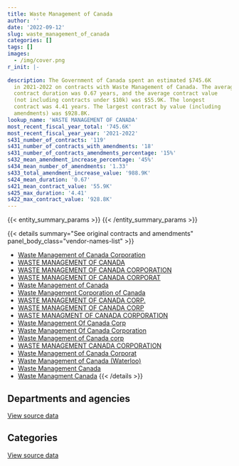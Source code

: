 ```yaml
---
title: Waste Management of Canada
author: ''
date: '2022-09-12'
slug: waste_management_of_canada
categories: []
tags: []
images:
  - /img/cover.png
r_init: |-
  
description: The Government of Canada spent an estimated $745.6K
  in 2021-2022 on contracts with Waste Management of Canada. The average
  contract duration was 0.67 years, and the average contract value
  (not including contracts under $10k) was $55.9K. The longest
  contract was 4.41 years. The largest contract by value (including
  amendments) was $928.8K.
lookup_name: 'WASTE MANAGEMENT OF CANADA'
most_recent_fiscal_year_total: '745.6K'
most_recent_fiscal_year_year: '2021-2022'
s431_number_of_contracts: '119'
s431_number_of_contracts_with_amendments: '18'
s431_number_of_contracts_amendments_percentage: '15%'
s432_mean_amendment_increase_percentage: '45%'
s434_mean_number_of_amendments: '1.33'
s433_total_amendment_increase_value: '988.9K'
s424_mean_duration: '0.67'
s421_mean_contract_value: '55.9K'
s425_max_duration: '4.41'
s422_max_contract_value: '928.8K'
---
```


<script src="/rmarkdown-libs/htmlwidgets/htmlwidgets.js"></script>
<link href="/rmarkdown-libs/datatables-css/datatables-crosstalk.css" rel="stylesheet" />
<script src="/rmarkdown-libs/datatables-binding/datatables.js"></script>
<script src="/rmarkdown-libs/jquery/jquery-3.6.0.min.js"></script>
<link href="/rmarkdown-libs/dt-core-bootstrap/css/dataTables.bootstrap.min.css" rel="stylesheet" />
<link href="/rmarkdown-libs/dt-core-bootstrap/css/dataTables.bootstrap.extra.css" rel="stylesheet" />
<script src="/rmarkdown-libs/dt-core-bootstrap/js/jquery.dataTables.min.js"></script>
<script src="/rmarkdown-libs/dt-core-bootstrap/js/dataTables.bootstrap.min.js"></script>
<link href="/rmarkdown-libs/crosstalk/css/crosstalk.min.css" rel="stylesheet" />
<script src="/rmarkdown-libs/crosstalk/js/crosstalk.min.js"></script>
<script src="/rmarkdown-libs/htmlwidgets/htmlwidgets.js"></script>
<link href="/rmarkdown-libs/datatables-css/datatables-crosstalk.css" rel="stylesheet" />
<script src="/rmarkdown-libs/datatables-binding/datatables.js"></script>
<script src="/rmarkdown-libs/jquery/jquery-3.6.0.min.js"></script>
<link href="/rmarkdown-libs/dt-core-bootstrap/css/dataTables.bootstrap.min.css" rel="stylesheet" />
<link href="/rmarkdown-libs/dt-core-bootstrap/css/dataTables.bootstrap.extra.css" rel="stylesheet" />
<script src="/rmarkdown-libs/dt-core-bootstrap/js/jquery.dataTables.min.js"></script>
<script src="/rmarkdown-libs/dt-core-bootstrap/js/dataTables.bootstrap.min.js"></script>
<link href="/rmarkdown-libs/crosstalk/css/crosstalk.min.css" rel="stylesheet" />
<script src="/rmarkdown-libs/crosstalk/js/crosstalk.min.js"></script>

{{< entity_summary_params >}}
{{< /entity_summary_params >}}

{{< details summary="See original contracts and amendments" panel_body_class="vendor-names-list" >}}
- [Waste Management of Canada Corporation](https://search.open.canada.ca/en/ct/?sort=contract_value_f%20desc&page=1&search_text=%22Waste%20Management%20of%20Canada%20Corporation%22)
- [WASTE MANAGEMENT OF CANADA](https://search.open.canada.ca/en/ct/?sort=contract_value_f%20desc&page=1&search_text=%22WASTE%20MANAGEMENT%20OF%20CANADA%22)
- [WASTE MANAGEMENT OF CANADA CORPORATION](https://search.open.canada.ca/en/ct/?sort=contract_value_f%20desc&page=1&search_text=%22WASTE%20MANAGEMENT%20OF%20CANADA%20CORPORATION%22)
- [WASTE MANAGEMENT OF CANADA CORPORAT](https://search.open.canada.ca/en/ct/?sort=contract_value_f%20desc&page=1&search_text=%22WASTE%20MANAGEMENT%20OF%20CANADA%20CORPORAT%22)
- [Waste Management of Canada](https://search.open.canada.ca/en/ct/?sort=contract_value_f%20desc&page=1&search_text=%22Waste%20Management%20of%20Canada%22)
- [Waste Management Corporation of Canada](https://search.open.canada.ca/en/ct/?sort=contract_value_f%20desc&page=1&search_text=%22Waste%20Management%20Corporation%20of%20Canada%22)
- [WASTE MANAGEMENT OF CANADA CORP.](https://search.open.canada.ca/en/ct/?sort=contract_value_f%20desc&page=1&search_text=%22WASTE%20MANAGEMENT%20OF%20CANADA%20CORP.%22)
- [WASTE MANAGEMENT OF CANADA CORP](https://search.open.canada.ca/en/ct/?sort=contract_value_f%20desc&page=1&search_text=%22WASTE%20MANAGEMENT%20OF%20CANADA%20CORP%22)
- [WASTE MANAGMENT OF CANADA CORPORATION](https://search.open.canada.ca/en/ct/?sort=contract_value_f%20desc&page=1&search_text=%22WASTE%20MANAGMENT%20OF%20CANADA%20CORPORATION%22)
- [Waste Management Of Canada Corp](https://search.open.canada.ca/en/ct/?sort=contract_value_f%20desc&page=1&search_text=%22Waste%20Management%20Of%20Canada%20Corp%22)
- [Waste Management Of Canada Corporation](https://search.open.canada.ca/en/ct/?sort=contract_value_f%20desc&page=1&search_text=%22Waste%20Management%20Of%20Canada%20Corporation%22)
- [Waste Management of Canada corp](https://search.open.canada.ca/en/ct/?sort=contract_value_f%20desc&page=1&search_text=%22Waste%20Management%20of%20Canada%20corp%22)
- [WASTE MANAGEMENT CANADA CORPORATION](https://search.open.canada.ca/en/ct/?sort=contract_value_f%20desc&page=1&search_text=%22WASTE%20MANAGEMENT%20CANADA%20CORPORATION%22)
- [Waste Management of Canada Corporat](https://search.open.canada.ca/en/ct/?sort=contract_value_f%20desc&page=1&search_text=%22Waste%20Management%20of%20Canada%20Corporat%22)
- [Waste Management of Canada (Waterloo)](https://search.open.canada.ca/en/ct/?sort=contract_value_f%20desc&page=1&search_text=%22Waste%20Management%20of%20Canada%20%28Waterloo%29%22)
- [Waste Management Canada](https://search.open.canada.ca/en/ct/?sort=contract_value_f%20desc&page=1&search_text=%22Waste%20Management%20Canada%22)
- [Waste Managment Canada](https://search.open.canada.ca/en/ct/?sort=contract_value_f%20desc&page=1&search_text=%22Waste%20Managment%20Canada%22)
{{< /details >}}

## Departments and agencies

<div id="htmlwidget-1" style="width:100%;height:auto;" class="datatables html-widget"></div>
<script type="application/json" data-for="htmlwidget-1">{"x":{"style":"bootstrap","filter":"none","vertical":false,"data":[["<a href=\"/departments/aafc-aac/\">Agriculture and Agri-Food Canada<\/a>","<a href=\"/departments/csa-asc/\">Canadian Space Agency<\/a>","<a href=\"/departments/csc-scc/\">Correctional Service of Canada<\/a>","<a href=\"/departments/dnd-mdn/\">National Defence<\/a>","<a href=\"/departments/ec/\">Environment and Climate Change Canada<\/a>","<a href=\"/departments/ic/\">Innovation, Science and Economic Development Canada<\/a>","<a href=\"/departments/nrcan-rncan/\">Natural Resources Canada<\/a>","<a href=\"/departments/pc/\">Parks Canada<\/a>","<a href=\"/departments/pwgsc-tpsgc/\">Public Services and Procurement Canada<\/a>","<a href=\"/departments/rcmp-grc/\">Royal Canadian Mounted Police<\/a>"],[4319.67,null,81912.81,659778.51,29927.53,null,null,6813.02,217932.72,115901.43],[10470.2,null,71566.29,518258.88,29472.88,42050.58,3851.03,8768.87,237391,87323],[15124.09,1240.24,79557.92,870093.31,31835.04,15453.82,11245.02,6426.3,236742.39,null],[6496.85,10059.76,132755.44,289051.86,30705.04,30560.83,7517.22,1758.88,236742.39,null]],"container":"<table class=\"table table-striped table-hover row-border order-column display\">\n  <thead>\n    <tr>\n      <th>Department<\/th>\n      <th>2018-2019<\/th>\n      <th>2019-2020<\/th>\n      <th>2020-2021<\/th>\n      <th>2021-2022<\/th>\n    <\/tr>\n  <\/thead>\n<\/table>","options":{"order":[[4,"desc"]],"pageLength":10,"autoWidth":true,"columnDefs":[{"targets":1,"render":"function(data, type, row, meta) {\n    return type !== 'display' ? data : DTWidget.formatCurrency(data, \"$\", 2, 3, \",\", \".\", true, null);\n  }"},{"targets":2,"render":"function(data, type, row, meta) {\n    return type !== 'display' ? data : DTWidget.formatCurrency(data, \"$\", 2, 3, \",\", \".\", true, null);\n  }"},{"targets":3,"render":"function(data, type, row, meta) {\n    return type !== 'display' ? data : DTWidget.formatCurrency(data, \"$\", 2, 3, \",\", \".\", true, null);\n  }"},{"targets":4,"render":"function(data, type, row, meta) {\n    return type !== 'display' ? data : DTWidget.formatCurrency(data, \"$\", 2, 3, \",\", \".\", true, null);\n  }"},{"width":"16%","targets":[1,2,3,4]},{"className":"dt-right","targets":[1,2,3,4]}],"orderClasses":false}},"evals":["options.columnDefs.0.render","options.columnDefs.1.render","options.columnDefs.2.render","options.columnDefs.3.render"],"jsHooks":[]}</script>
<p class="text-right">
<a href="https://github.com/GoC-Spending/contracts-data/tree/main/data/out/vendors/waste_management_of_canada/summary_by_fiscal_year_by_department.csv" class="source-data-link btn btn-link">View source data</a>
</p>

## Categories

<div id="htmlwidget-2" style="width:100%;height:auto;" class="datatables html-widget"></div>
<script type="application/json" data-for="htmlwidget-2">{"x":{"style":"bootstrap","filter":"none","vertical":false,"data":[["<a href=\"/categories/facilities_and_construction/\">Facilities and construction<\/a>","<a href=\"/categories/office_management/\">Office management<\/a>","<a href=\"/categories/professional_services/\">Professional services<\/a>","<a href=\"/categories/industrial_products_and_services/\">Industrial products and services<\/a>"],[1026870.54,85395.49,4319.67,null],[923624.02,75058.51,10470.2,null],[1160265.16,80721.99,16364.33,10366.65],[596336.22,132755.44,16556.6,null]],"container":"<table class=\"table table-striped table-hover row-border order-column display\">\n  <thead>\n    <tr>\n      <th>Category<\/th>\n      <th>2018-2019<\/th>\n      <th>2019-2020<\/th>\n      <th>2020-2021<\/th>\n      <th>2021-2022<\/th>\n    <\/tr>\n  <\/thead>\n<\/table>","options":{"order":[[4,"desc"]],"dom":"t","pageLength":30,"autoWidth":true,"columnDefs":[{"targets":1,"render":"function(data, type, row, meta) {\n    return type !== 'display' ? data : DTWidget.formatCurrency(data, \"$\", 2, 3, \",\", \".\", true, null);\n  }"},{"targets":2,"render":"function(data, type, row, meta) {\n    return type !== 'display' ? data : DTWidget.formatCurrency(data, \"$\", 2, 3, \",\", \".\", true, null);\n  }"},{"targets":3,"render":"function(data, type, row, meta) {\n    return type !== 'display' ? data : DTWidget.formatCurrency(data, \"$\", 2, 3, \",\", \".\", true, null);\n  }"},{"targets":4,"render":"function(data, type, row, meta) {\n    return type !== 'display' ? data : DTWidget.formatCurrency(data, \"$\", 2, 3, \",\", \".\", true, null);\n  }"},{"width":"16%","targets":[1,2,3,4]},{"className":"dt-right","targets":[1,2,3,4]}],"orderClasses":false,"lengthMenu":[10,25,30,50,100]}},"evals":["options.columnDefs.0.render","options.columnDefs.1.render","options.columnDefs.2.render","options.columnDefs.3.render"],"jsHooks":[]}</script>
<p class="text-right">
<a href="https://github.com/GoC-Spending/contracts-data/tree/main/data/out/vendors/waste_management_of_canada/summary_by_fiscal_year_by_category.csv" class="source-data-link btn btn-link">View source data</a>
</p>
